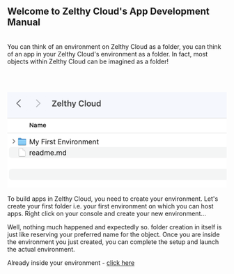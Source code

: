 ## Welcome to Zelthy Cloud's App Development Manual
<br>  
You can think of an environment on Zelthy Cloud as a folder, you can think of an app in your Zelthy Cloud's environment as a folder. In fact, most objects within Zelthy Cloud can be imagined as a folder!

<br><br>

![alt text](Assets/ZelCloud_Environment.png "Title")


To build apps in Zelthy Cloud, you need to create your environment. Let's create your first folder i.e. your first environment on which you can host apps. Right click on your console and create your new environment... 

Well, nothing much happened and expectedly so. folder creation in itself is just like reserving your preferred name for the object. Once you are inside the environment you just created, you can complete the setup and launch the actual environment.

Already inside your environment - [click here](Environment%201/env_setup.md)

